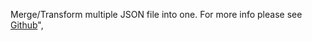 Merge/Transform multiple JSON file into one. For more info please see [Github](https://github.com/RingoKam/Azure-DevOps-JsonMerge)",

